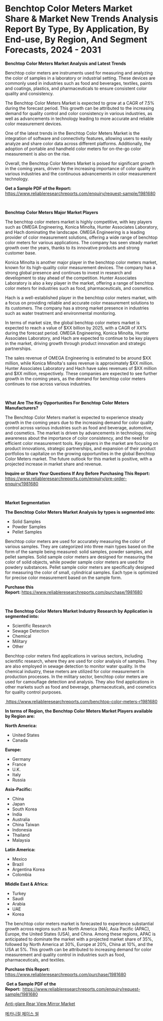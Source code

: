 <p><h1>Benchtop Color Meters Market Share & Market New Trends Analysis Report By Type, By Application, By End-use, By Region, And Segment Forecasts, 2024 - 2031</h1></p><p><strong>Benchtop Color Meters Market Analysis and Latest Trends</strong></p>
<p><p>Benchtop color meters are instruments used for measuring and analyzing the color of samples in a laboratory or industrial setting. These devices are commonly used in industries such as food and beverages, textiles, paints and coatings, plastics, and pharmaceuticals to ensure consistent color quality and consistency.</p><p>The Benchtop Color Meters Market is expected to grow at a CAGR of 7.5% during the forecast period. This growth can be attributed to the increasing demand for quality control and color consistency in various industries, as well as advancements in technology leading to more accurate and reliable color measurement devices.</p><p>One of the latest trends in the Benchtop Color Meters Market is the integration of software and connectivity features, allowing users to easily analyze and share color data across different platforms. Additionally, the adoption of portable and handheld color meters for on-the-go color measurement is also on the rise.</p><p>Overall, the Benchtop Color Meters Market is poised for significant growth in the coming years, driven by the increasing importance of color quality in various industries and the continuous advancements in color measurement technology.</p></p>
<p><strong>Get a Sample PDF of the Report:&nbsp;</strong> <a href="https://www.reliableresearchreports.com/enquiry/request-sample/1981680">https://www.reliableresearchreports.com/enquiry/request-sample/1981680</a></p>
<p>&nbsp;</p>
<p><strong>Benchtop Color Meters Major Market Players</strong></p>
<p><p>The benchtop color meters market is highly competitive, with key players such as OMEGA Engineering, Konica Minolta, Hunter Associates Laboratory, and Hach dominating the landscape. OMEGA Engineering is a leading provider of color measurement solutions, offering a wide range of benchtop color meters for various applications. The company has seen steady market growth over the years, thanks to its innovative products and strong customer base.</p><p>Konica Minolta is another major player in the benchtop color meters market, known for its high-quality color measurement devices. The company has a strong global presence and continues to invest in research and development to stay ahead of the competition. Hunter Associates Laboratory is also a key player in the market, offering a range of benchtop color meters for industries such as food, pharmaceuticals, and cosmetics.</p><p>Hach is a well-established player in the benchtop color meters market, with a focus on providing reliable and accurate color measurement solutions to its customers. The company has a strong market presence in industries such as water treatment and environmental monitoring.</p><p>In terms of market size, the global benchtop color meters market is expected to reach a value of $XX billion by 2025, with a CAGR of XX% during the forecast period. OMEGA Engineering, Konica Minolta, Hunter Associates Laboratory, and Hach are expected to continue to be key players in the market, driving growth through product innovation and strategic partnerships.</p><p>The sales revenue of OMEGA Engineering is estimated to be around $XX million, while Konica Minolta's sales revenue is approximately $XX million. Hunter Associates Laboratory and Hach have sales revenues of $XX million and $XX million, respectively. These companies are expected to see further growth in the coming years, as the demand for benchtop color meters continues to rise across various industries.</p></p>
<p>&nbsp;</p>
<p><strong>What Are The Key Opportunities For Benchtop Color Meters Manufacturers?</strong></p>
<p><p>The Benchtop Color Meters market is expected to experience steady growth in the coming years due to the increasing demand for color quality control across various industries such as food and beverage, automotive, and cosmetics. The market is driven by advancements in technology, rising awareness about the importance of color consistency, and the need for efficient color measurement tools. Key players in the market are focusing on product innovations, strategic partnerships, and expansion of their product portfolios to capitalize on the growing opportunities in the global Benchtop Color Meters market. The future outlook for this market is positive, with a projected increase in market share and revenue.</p></p>
<p><strong>Inquire or Share Your Questions If Any Before Purchasing This Report:</strong> <a href="https://www.reliableresearchreports.com/enquiry/pre-order-enquiry/1981680">https://www.reliableresearchreports.com/enquiry/pre-order-enquiry/1981680</a></p>
<p>&nbsp;</p>
<p><strong>Market Segmentation</strong></p>
<p><strong>The Benchtop Color Meters Market Analysis by types is segmented into:</strong></p>
<p><ul><li>Solid Samples</li><li>Powder Samples</li><li>Pellet Samples</li></ul></p>
<p><p>Benchtop color meters are used for accurately measuring the color of various samples. They are categorized into three main types based on the form of the sample being measured: solid samples, powder samples, and pellet samples. Solid sample color meters are designed for measuring the color of solid objects, while powder sample color meters are used for powdery substances. Pellet sample color meters are specifically designed for measuring the color of small, cylindrical samples. Each type is optimized for precise color measurement based on the sample form.</p></p>
<p><strong>Purchase this Report:&nbsp;</strong><a href="https://www.reliableresearchreports.com/purchase/1981680">https://www.reliableresearchreports.com/purchase/1981680</a></p>
<p>&nbsp;</p>
<p><strong>The Benchtop Color Meters Market Industry Research by Application is segmented into:</strong></p>
<p><ul><li>Scientific Research</li><li>Sewage Detection</li><li>Chemical</li><li>Military</li><li>Other</li></ul></p>
<p><p>Benchtop color meters find applications in various sectors, including scientific research, where they are used for color analysis of samples. They are also employed in sewage detection to monitor water quality. In the chemical industry, these meters are utilized for color measurement in production processes. In the military sector, benchtop color meters are used for camouflage detection and analysis. They also find applications in other markets such as food and beverage, pharmaceuticals, and cosmetics for quality control purposes.</p></p>
<p><a href="https://www.reliableresearchreports.com/benchtop-color-meters-r1981680">&nbsp;https://www.reliableresearchreports.com/benchtop-color-meters-r1981680</a></p>
<p><strong>In terms of Region, the Benchtop Color Meters Market Players available by Region are:</strong></p>
<p>
    <p> <strong> North America: </strong>
        <ul>
            <li>United States</li>
            <li>Canada</li>
        </ul>
        </p> 
    <p> <strong> Europe: </strong>
        <ul>
            <li>Germany</li>
            <li>France</li>
            <li>U.K.</li>
            <li>Italy</li>
            <li>Russia</li>
        </ul>
        </p> 
    <p> <strong> Asia-Pacific: </strong>
        <ul>
            <li>China</li>
            <li>Japan</li>
            <li>South Korea</li>
            <li>India</li>
            <li>Australia</li>
            <li>China Taiwan</li>
            <li>Indonesia</li>
            <li>Thailand</li>
            <li>Malaysia</li>
        </ul>
        </p> 
    <p> <strong> Latin America: </strong>
        <ul>
            <li>Mexico</li>
            <li>Brazil</li>
            <li>Argentina Korea</li>
            <li>Colombia</li>
        </ul>
        </p> 
    <p> <strong> Middle East & Africa: </strong>
        <ul>
            <li>Turkey</li>
            <li>Saudi</li>
            <li>Arabia</li>
            <li>UAE</li>
            <li>Korea</li>
        </ul>
    </p>
    </p>
<p><p>The benchtop color meters market is forecasted to experience substantial growth across regions such as North America (NA), Asia Pacific (APAC), Europe, the United States (USA), and China. Among these regions, APAC is anticipated to dominate the market with a projected market share of 35%, followed by North America at 30%, Europe at 20%, China at 10%, and the USA at 5%. This growth can be attributed to increasing demand for color measurement and quality control in industries such as food, pharmaceuticals, and textiles.</p></p>
<p><strong>Purchase this Report: </strong><a href="https://www.reliableresearchreports.com/purchase/1981680">https://www.reliableresearchreports.com/purchase/1981680</a></p>
<p>&nbsp;<strong>Get a Sample PDF of the Report:&nbsp;&nbsp;</strong><a href="https://www.reliableresearchreports.com/enquiry/request-sample/1981680">https://www.reliableresearchreports.com/enquiry/request-sample/1981680</a></p>
<p><strong></strong></p>
<p><p><a href="https://sudsy-motorcycle-bbc.notion.site/Anti-glare-Rear-View-Mirror-Market-Comprehensive-Assessment-by-Type-Application-and-Geography-8cd1774a094f4d32a3c745caf1d05418">Anti-glare Rear View Mirror Market</a></p><p><a href="https://github.com/lzrvbyqzftro57/Market-Research-Report-List-2/blob/main/226380841574.md">메카니컬 페이스 씰</a></p></p>